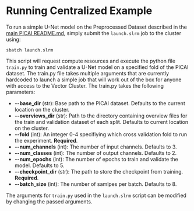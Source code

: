 # Running Centralized Example 

To run a simple U-Net model on the Preprocessed Dataset described in the [main PICAI README.md](/research/picai/README.md), simply submit the `launch.slrm` job to the cluster using:
```
sbatch launch.slrm
```

This script will request compute resources and execute the python file `train.py` to train and validate a U-Net model on a specified fold of the PICAI dataset. The train.py file takes multiple arguments that are currently hardcoded to launch a simple job that will work out of the box for anyone with access to the Vector Cluster. The train.py takes the following parameters: 
- **--base_dir** (str): Base path to the PICAI dataset. Defaults to the current location on the cluster. 
- **--overviews_dir** (str): Path to the directory containing overview files for the train and validation dataset of each split. Defaults to current location on the cluster. 
- **--fold** (int): An integer 0-4 specifiying which cross validation fold to run the experiment. **Required**.
- **--num_channels** (int): The number of input channels. Defaults to 3.
- **--num_classes** (int): The number of output channels. Defaults to 2.
- **--num_epochs** (int): The number of epochs to train and validate the model. Defaults to 5.
- **--checkpoint_dir** (str): The path to store the checkpoint from training. **Required**.
- **--batch_size** (int): The number of samlpes per batch. Defaults to 8.

The arguments for `train.py` used in the `launch.slrm` script can be modified by changing the passed arguments. 
